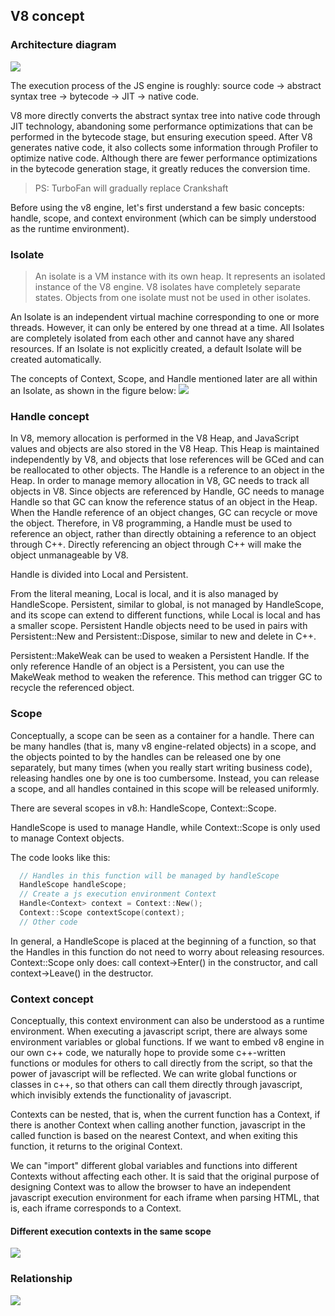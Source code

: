 
## V8 concept
### Architecture diagram
![](e09d7b330d9e754f7ff1282a1af55295.png)

The execution process of the JS engine is roughly: source code -> abstract syntax tree -> bytecode -> JIT -> native code.

V8 more directly converts the abstract syntax tree into native code through JIT technology, abandoning some performance optimizations that can be performed in the bytecode stage, but ensuring execution speed.
After V8 generates native code, it also collects some information through Profiler to optimize native code. Although there are fewer performance optimizations in the bytecode generation stage,
it greatly reduces the conversion time.

> PS: TurboFan will gradually replace Crankshaft

Before using the v8 engine, let's first understand a few basic concepts: handle, scope, and context environment (which can be simply understood as the runtime environment).

### Isolate
> An isolate is a VM instance with its own heap. It represents an isolated instance of the V8 engine.
> V8 isolates have completely separate states. Objects from one isolate must not be used in other isolates.

An Isolate is an independent virtual machine corresponding to one or more threads. However, it can only be entered by one thread at a time. All Isolates are completely isolated from each other and cannot have any shared resources. If an Isolate is not explicitly created, a default Isolate will be created automatically.

The concepts of Context, Scope, and Handle mentioned later are all within an Isolate, as shown in the figure below:
![](Context.png)

### Handle concept
In V8, memory allocation is performed in the V8 Heap, and JavaScript values and objects are also stored in the V8 Heap. This Heap is maintained independently by V8, and objects that lose references will be GCed and can be reallocated to other objects. The Handle is a reference to an object in the Heap. In order to manage memory allocation in V8, GC needs to track all objects in V8. Since objects are referenced by Handle, GC needs to manage Handle so that GC can know the reference status of an object in the Heap. When the Handle reference of an object changes, GC can recycle or move the object. Therefore, in V8 programming, a Handle must be used to reference an object, rather than directly obtaining a reference to an object through C++. Directly referencing an object through C++ will make the object unmanageable by V8.

Handle is divided into Local and Persistent.

From the literal meaning, Local is local, and it is also managed by HandleScope.
Persistent, similar to global, is not managed by HandleScope, and its scope can extend to different functions, while Local is local and has a smaller scope.
Persistent Handle objects need to be used in pairs with Persistent::New and Persistent::Dispose, similar to new and delete in C++.

Persistent::MakeWeak can be used to weaken a Persistent Handle. If the only reference Handle of an object is a Persistent, you can use the MakeWeak method to weaken the reference. This method can trigger GC to recycle the referenced object.

### Scope
Conceptually, a scope can be seen as a container for a handle. There can be many handles (that is, many v8 engine-related objects) in a scope, and the objects pointed to by the handles can be released one by one separately, but many times (when you really start writing business code), releasing handles one by one is too cumbersome. Instead, you can release a scope, and all handles contained in this scope will be released uniformly.

There are several scopes in v8.h: HandleScope, Context::Scope.

HandleScope is used to manage Handle, while Context::Scope is only used to manage Context objects.

The code looks like this:
```c++
  // Handles in this function will be managed by handleScope
  HandleScope handleScope;
  // Create a js execution environment Context
  Handle<Context> context = Context::New();
  Context::Scope contextScope(context);
  // Other code
```
In general, a HandleScope is placed at the beginning of a function, so that the Handles in this function do not need to worry about releasing resources.
Context::Scope only does: call context->Enter() in the constructor, and call context->Leave() in the destructor.


### Context concept
Conceptually, this context environment can also be understood as a runtime environment. When executing a javascript script, there are always some environment variables or global functions. If we want to embed v8 engine in our own c++ code, we naturally hope to provide some c++-written functions or modules for others to call directly from the script, so that the power of javascript will be reflected. We can write global functions or classes in c++, so that others can call them directly through javascript, which invisibly extends the functionality of javascript.

Contexts can be nested, that is, when the current function has a Context, if there is another Context when calling another function, javascript in the called function is based on the nearest Context, and when exiting this function, it returns to the original Context.

We can "import" different global variables and functions into different Contexts without affecting each other. It is said that the original purpose of designing Context was to allow the browser to have an independent javascript execution environment for each iframe when parsing HTML, that is, each iframe corresponds to a Context.

#### Different execution contexts in the same scope

![](c3ad9f4a15cb36af631932a52dec3e96.png)

### Relationship
![](1354452360_3578.png)


